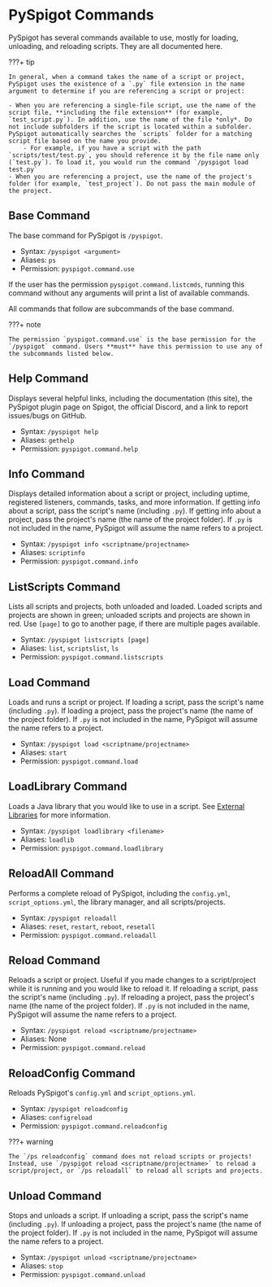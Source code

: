 # PySpigot Commands

PySpigot has several commands available to use, mostly for loading, unloading, and reloading scripts. They are all documented here.

???+ tip

    In general, when a command takes the name of a script or project, PySpigot uses the existence of a `.py` file extension in the name argument to determine if you are referencing a script or project:
    
    - When you are referencing a single-file script, use the name of the script file, **including the file extension** (for example, `test_script.py`). In addition, use the name of the file *only*. Do not include subfolders if the script is located within a subfolder. PySpigot automatically searches the `scripts` folder for a matching script file based on the name you provide.
        - For example, if you have a script with the path `scripts/test/test.py`, you should reference it by the file name only (`test.py`). To load it, you would run the command `/pyspigot load test.py`
    - When you are referencing a project, use the name of the project's folder (for example, `test_project`). Do not pass the main module of the project.

## Base Command

The base command for PySpigot is `/pyspigot`.

- Syntax: `/pyspigot <argument>`
- Aliases: `ps`
- Permission: `pyspigot.command.use`

If the user has the permission `pyspigot.command.listcmds`, running this command without any arguments will print a list of available commands.

All commands that follow are subcommands of the base command.

???+ note

    The permission `pyspigot.command.use` is the base permission for the `/pyspigot` command. Users **must** have this permission to use any of the subcommands listed below.

## Help Command

Displays several helpful links, including the documentation (this site), the PySpigot plugin page on Spigot, the official Discord, and a link to report issues/bugs on GitHub.

- Syntax: `/pyspigot help`
- Aliases: `gethelp`
- Permission: `pyspigot.command.help`

## Info Command

Displays detailed information about a script or project, including uptime, registered listeners, commands, tasks, and more information. If getting info about a script, pass the script's name (including `.py`). If getting info about a project, pass the project's name (the name of the project folder). If `.py` is not included in the name, PySpigot will assume the name refers to a project.

- Syntax: `/pyspigot info <scriptname/projectname>`
- Aliases: `scriptinfo`
- Permission: `pyspigot.command.info`

## ListScripts Command

Lists all scripts and projects, both unloaded and loaded. Loaded scripts and projects are shown in green; unloaded scripts and projects are shown in red. Use `[page]` to go to another page, if there are multiple pages available.

- Syntax: `/pyspigot listscripts [page]`
- Aliases: `list`, `scriptslist`, `ls`
- Permission: `pyspigot.command.listscripts`

## Load Command

Loads and runs a script or project. If loading a script, pass the script's name (including `.py`). If loading a project, pass the project's name (the name of the project folder). If `.py` is not included in the name, PySpigot will assume the name refers to a project.

- Syntax: `/pyspigot load <scriptname/projectname>`
- Aliases: `start`
- Permission: `pyspigot.command.load`

## LoadLibrary Command

Loads a Java library that you would like to use in a script. See [External Libraries](../scripts/externallibraries.md) for more information.

- Syntax: `/pyspigot loadlibrary <filename>`
- Aliases: `loadlib`
- Permission: `pyspigot.command.loadlibrary`

## ReloadAll Command

Performs a complete reload of PySpigot, including the `config.yml`, `script_options.yml`, the library manager, and all scripts/projects.

- Syntax: `/pyspigot reloadall`
- Aliases: `reset`, `restart`, `reboot`, `resetall`
- Permission: `pyspigot.command.reloadall`

## Reload Command

Reloads a script or project. Useful if you made changes to a script/project while it is running and you would like to reload it. If reloading a script, pass the script's name (including `.py`). If reloading a project, pass the project's name (the name of the project folder). If `.py` is not included in the name, PySpigot will assume the name refers to a project.

- Syntax: `/pyspigot reload <scriptname/projectname>`
- Aliases: None
- Permission: `pyspigot.command.reload`

## ReloadConfig Command

Reloads PySpigot's `config.yml` and `script_options.yml`.

- Syntax: `/pyspigot reloadconfig`
- Aliases: `configreload`
- Permission: `pyspigot.command.reloadconfig`

???+ warning

    The `/ps reloadconfig` command does not reload scripts or projects! Instead, use `/pyspigot reload <scriptname/projectname>` to reload a script/project, or `/ps reloadall` to reload all scripts and projects.

## Unload Command

Stops and unloads a script. If unloading a script, pass the script's name (including `.py`). If unloading a project, pass the project's name (the name of the project folder). If `.py` is not included in the name, PySpigot will assume the name refers to a project.

- Syntax: `/pyspigot unload <scriptname/projectname>`
- Aliases: `stop`
- Permission: `pyspigot.command.unload`